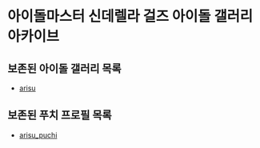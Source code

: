 # 아이돌마스터 신데렐라 걸즈 아이돌 갤러리 아카이브

## 보존된 아이돌 갤러리 목록
* [arisu](idols/arisu)

## 보존된 푸치 프로필 목록
* [arisu_puchi](etc/puchi/arisu_puchi)
